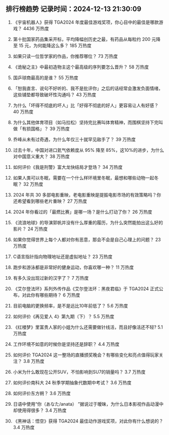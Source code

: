 
## 排行榜趋势 记录时间：2024-12-13 21:30:09
  
  1. 《宇宙机器人》获得 TGA2024 年度最佳游戏奖项，你心目中的最佳是哪款游戏？ 4436 万热度
    
  2. 第十批国家药品集采开标，平均降幅创历史之最，有药品从每粒约 200 元降至 15 元，为何能降这么多？ 185 万热度
    
  3. 如果只读一位哲学家的作品，你推荐哪位？ 73 万热度
    
  4. 《诡秘之主》中最初造物主这个最高级的序列要怎么晋升？ 58 万热度
    
  5. 国乒球商最高的是谁？ 55 万热度
    
  6. 「恕我直言、说句不好听的、我不是批评你」之后的话经常会激发负面情绪，这些铺垫都导致破坏性沟通吗？ 43 万热度
    
  7. 为什么「坏得不彻底的坏人」比「好得不彻底的好人」更容易让人有好感？ 40 万热度
    
  8. 为什么其他体育项目（如马拉松）坚持完比赛叫体育精神，而围棋坚持下完叫做「有损国格」？ 39 万热度
    
  9. 乔峰从未有过奇遇，为什么年仅三十就罕见敌手了？ 39 万热度
    
  10. 过去十年，中国对进口氦气依赖度从 95% 降至 85%​，这10%的进步，为什么对中国意义重大？ 38 万热度
    
  11. 如何评价《我是刑警》富大龙快结局才登场？ 34 万热度
    
  12. 如果人类可以冬眠，需要在一个什么样环境里冬眠，最想和哪些动物一起冬眠？ 32 万热度
    
  13. 2024 年共 30 多部电影重映，老电影重映是提振电影市场的有效策略吗？你还希望看到哪些老片重映？ 27 万热度
    
  14. 2024 年你看过的「最燃比赛」是哪一场？是什么打动了你？ 26 万热度
    
  15. 《流浪地球》的导演郭帆并没有什么厚重的履历，为什么突然能拍出这么好的影片？ 24 万热度
    
  16. 如果你觉得世界上每个人都对你有恶意，那会不会是自己心理上的问题？ 23 万热度
    
  17. C语言指针指向物理地址还是虚拟地址？ 23 万热度
    
  18. 跑步和游泳都是非常好的健身运动，你喜欢哪一种？ 11 万热度
    
  19. 有多久没出现过新的汉字了？ 7 万热度
    
  20. 《艾尔登法环》系列外传作品《艾尔登法环：黑夜君临》于 TGA2024 正式公布，对此你有哪些期待？ 6 万热度
    
  21. 目前电脑的更换频率，是不是远比10年前低了？ 5.6 万热度
    
  22. 如何评价《再见爱人 4》第九期（下）？ 5.5 万热度
    
  23. 《红楼梦》里富贵人家的小姐为什么还需要做针线活，而且好像活还不轻? 5.1 万热度
    
  24. 工作环境不如意的时候你是坚持还是辞职？ 4.4 万热度
    
  25. 如何评价 TGA2024 这一整场的直播颁奖晚会？有哪些变化和亮点值得玩家关注？ 3.8 万热度
    
  26. 小米为什么敢现在公开SUV，不怕影响到SU7的销量吗？ 3.7 万热度
    
  27. 如何评价南科大 24 秋季学期抽象代数期中考试？ 3.6 万热度
    
  28. 如何评价东方朔？ 3.6 万热度
    
  29. 日语中使用“你（あなた/anata） ”据说过于暧昧，为什么日本影视作品动漫中却使用得很多？ 3.4 万热度
    
  30. 《黑神话：悟空》获得 TGA2024 最佳动作游戏奖项，对此你有什么想说的？ 3.4 万热度
    